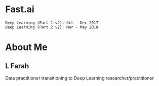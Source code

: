 # Fast.ai

    Deep Learning (Part 1 v2): Oct - Dec 2017
    Deep Learning (Part 2 v2): Mar - May 2018

# About Me
## L Farah
Data practitioner transitioning to Deep Learning researcher/practitioner
